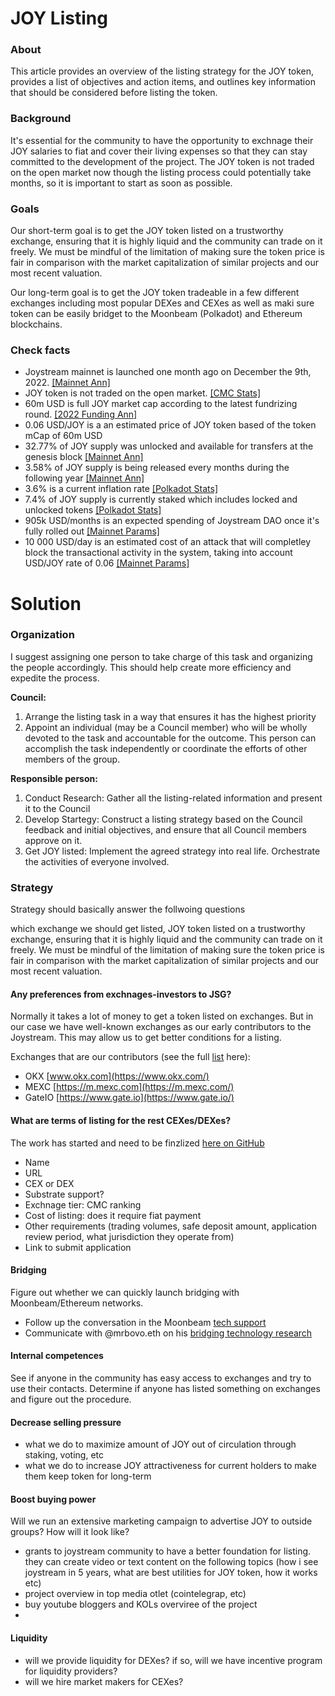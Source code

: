 # JOY Listing 

### About

This article provides an overview of the listing strategy for the JOY token, provides a list of objectives and action items, and outlines key information that should be considered before listing the token.

### Background

It's essential for the community to have the opportunity to exchnage their JOY salaries to fiat and cover their living expenses so that they can stay committed to the development of the project. The JOY token is not traded on the open market now though the listing process could potentially take months, so it is important to start as soon as possible. 

### Goals

Our short-term goal is to get the JOY token listed on a trustworthy exchange, ensuring that it is highly liquid and the community can trade on it freely. We must be mindful of the limitation of making sure the token price is fair in comparison with the market capitalization of similar projects and our most recent valuation.

Our long-term goal is to get the JOY token tradeable in a few different exchanges including most popular DEXes and CEXes as well as maki sure token can be easily bridget to the Moonbeam (Polkadot) and Ethereum blockchains.  

### Check facts

- Joystream mainnet is launched one month ago on December the 9th, 2022. [[Mainnet Ann]](https://blog.joystream.org/mainnet-is-live/)
- JOY token is not traded on the open market. [[CMC Stats]](https://coinmarketcap.com/currencies/joystream/)
- 60m USD is full JOY market cap according to the latest fundrizing round. [[2022 Funding Ann]](https://blog.joystream.org/2022-funding/)
- 0.06 USD/JOY is a an estimated price of JOY token based of the token mCap of 60m USD
- 32.77% of JOY supply was unlocked and available for transfers at the genesis block [[Mainnet Ann]](https://blog.joystream.org/mainnet-is-live/)
- 3.58% of JOY supply is being released every months during the following year [[Mainnet Ann]](https://blog.joystream.org/mainnet-is-live/)
- 3.6% is a current inflation rate [[Polkadot Stats]](https://polkadot.js.org/apps/?rpc=wss%3A%2F%2Frpc.joystream.org%3A9944#/staking)
- 7.4% of JOY supply is currently staked which includes locked and unlocked tokens [[Polkadot Stats]](https://polkadot.js.org/apps/?rpc=wss%3A%2F%2Frpc.joystream.org%3A9944#/staking)
- 905k USD/months is an expected spending of Joystream DAO once it's fully rolled out [[Mainnet Params]](https://gist.github.com/bedeho/1b231111596e25b215bc66f0bd0e7ccc)
- 10 000 USD/day is an estimated cost of an attack that will completley block the transactional activity in the system, taking into account USD/JOY rate of 0.06 [[Mainnet Params]](https://gist.github.com/bedeho/1b231111596e25b215bc66f0bd0e7ccc)

# Solution

### Organization

I suggest assigning one person to take charge of this task and organizing the people accordingly. This should help create more efficiency and expedite the process.

**Council:**

1. Arrange the listing task in a way that ensures it has the highest priority
2. Appoint an individual (may be a Council member) who will be wholly devoted to the task and accountable for the outcome. This person can accomplish the task independently or coordinate the efforts of other members of the group.

**Responsible person:**

1. Conduct Research: Gather all the listing-related information and present it to the Council
2. Develop Startegy: Construct a listing strategy based on the Council feedback and initial objectives, and ensure that all Council members approve on it.
3. Get JOY listed: Implement the agreed strategy into real life. Orchestrate the activities of everyone involved. 


### Strategy

Strategy should basically answer the follwoing questions 

which exchange we should get listed, 
JOY token listed on a trustworthy exchange, ensuring that it is highly liquid and the community can trade on it freely. We must be mindful of the limitation of making sure the token price is fair in comparison with the market capitalization of similar projects and our most recent valuation.



#### Any preferences from exchnages-investors to JSG?

Normally it takes a lot of money to get a token listed on exchanges. But in our case we have well-known exchanges as our early contributors to the Joystream. This may allow us to get better conditions for a listing.

Exchanges that are our contributors (see the full [list](https://arcticstartup.com/joystream-raised-d-5-85-m/) here):

- OKX [www.okx.com](https://www.okx.com/)
- MEXC [https://m.mexc.com](https://m.mexc.com/)
- GateIO [https://www.gate.io](https://www.gate.io/)

#### What are terms of listing for the rest CEXes/DEXes? 

The work has started and need to be finzlized [here on GitHub](https://github.com/Joystream/community-repo/issues/865)
 - Name 
 - URL
 - CEX or DEX
 - Substrate support?
 - Exchnage tier: CMC ranking
 - Cost of listing: does it require fiat payment
 - Other requirements (trading volumes, safe deposit amount, application review period, what jurisdiction they operate from)
 - Link to submit application

#### Bridging 

Figure out whether we can quickly launch bridging with Moonbeam/Ethereum networks. 
- Follow up the conversation in the Moonbeam [tech support](https://discord.com/channels/745382242326413442/930467366268198912/1059188993385824267) 
- Communicate with @mrbovo.eth on his [bridging technology research](https://discord.com/channels/811216481340751934/1035124335255506984/1059754673797607465)

#### Internal competences 

See if anyone in the community has easy access to exchanges and try to use their contacts. Determine if anyone has listed something on exchanges and figure out the procedure.


#### Decrease selling pressure
- what we do to maximize amount of JOY out of circulation through staking, voting, etc
- what we do to increase JOY attractiveness for current holders to make them keep token for long-term

#### Boost buying power
Will we run an extensive marketing campaign to advertise JOY to outside groups? How will it look like?
- grants to joystream community to have a better foundation for listing. they can create video or text content on the following topics  (how i see joystream in 5 years, what are best utilities for JOY token, how it works etc)
- project overview in top media otlet (cointelegrap, etc)
- buy youtube bloggers and KOLs overviree of the project
- 

#### Liquidity 
- will we provide liquidity for DEXes? if so, will we have incentive program for liquidity providers? 
- will we hire market makers for CEXes?



